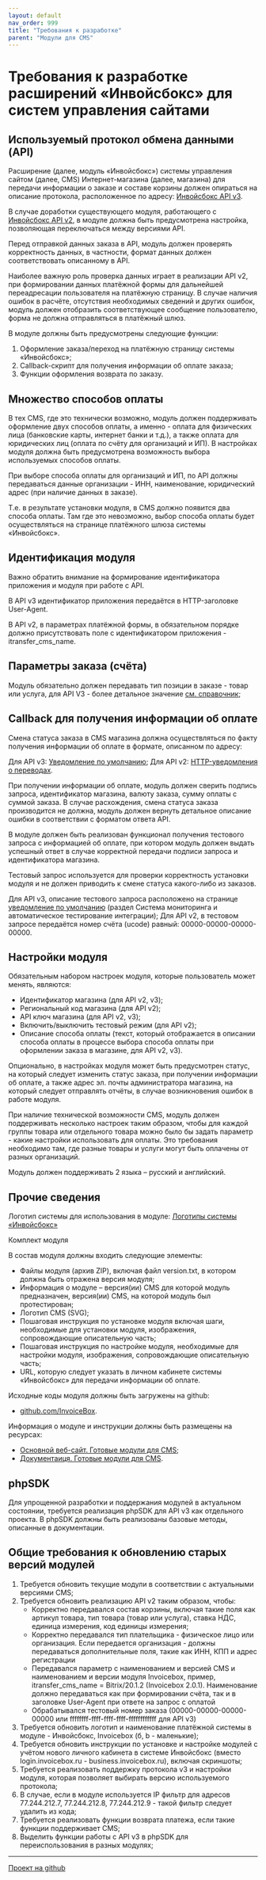 ```yaml
---
layout: default
nav_order: 999
title: "Требования к разработке"
parent: "Модули для CMS"
---
```


# Требования к разработке расширений «Инвойсбокс» для систем управления сайтами

## Используемый протокол обмена данными (API)

Расширение (далее, модуль «Инвойсбокс») системы управления сайтом (далее, CMS) Интернет-магазина (далее, магазина)
для передачи информации о заказе и составе корзины должен опираться на описание протокола, расположенное по адресу:
[Инвойсбокс API v3](https://docs.invoicebox.ru/).

В случае доработки существующего модуля, работающего с [Инвойсбокс API v2](https://www.invoicebox.ru/ru/integration/webapi/),
в модуле должна быть предусмотрена настройка, позволяющая переключаться между версиями API.

Перед отправкой данных заказа в API, модуль должен проверять корректность данных, в частности, формат данных должен
соответствовать описанному в API. 

Наиболее важную роль проверка данных играет в реализации API v2, при формировании данных платёжной формы для
дальнейшей переадресации пользователя на платёжную страницу. В случае наличия ошибок в расчёте, отсутствия
необходимых сведений и других ошибок, модуль должен отобразить соответствующее сообщение пользователю, форма не
должна отправляться в платёжный шлюз.

В модуле должны быть предусмотрены следующие функции:
1. Оформление заказа/переход на платёжную страницу системы «Инвойсбокс»;
2. Callback-скрипт для получения информации об оплате заказа;
3. Функции оформления возврата по заказу.


## Множество способов оплаты

В тех CMS, где это технически возможно, модуль должен поддерживать оформление двух способов оплаты, а именно -
оплата для физических лица (банковские карты, интернет банки и т.д.), а также оплата для юридических лиц
(оплата по счёту для организаций и ИП). В настройках модуля должна быть предусмотрена возможность выбора
используемых способов оплаты.

При выборе способа оплаты для организаций и ИП, по API должны передаваться данные организации - ИНН,
наименование, юридический адрес (при наличие данных в заказе).

Т.е. в результате установки модуля, в CMS должно появится два способа оплаты. Там где это невозможно,
выбор способа оплаты будет осуществляться на странице платёжного шлюза системы «Инвойсбокс».


## Идентификация модуля

Важно обратить внимание на формирование идентификатора приложения и модуля при работе с API. 

В API v3 идентификатор приложения передаётся в HTTP-заголовке User-Agent.

В API v2, в параметрах платёжной формы, в обязательном порядке должно присутствовать поле с идентификатором
приложения - itransfer_cms_name.


## Параметры заказа (счёта)

Модуль обязательно должен передавать тип позиции в заказе - товар или услуга, для API V3 - более детальное
значение [см. справочник](/docs/dictionary/tag2108/);


## Callback для получения информации об оплате

Смена статуса заказа в CMS магазина должна осуществляться по факту получения информации об оплате в формате,
описанном по адресу:

Для API v3: [Уведомление по умолчанию](/docs/notification/status/);
Для API v2: [HTTP-уведомления о переводах](https://www.invoicebox.ru/ru/integration/webapi/notify/defaulthttp/).

При получении информации об оплате, модуль должен сверить подпись запроса, идентификатор магазина, валюту заказа,
сумму оплаты с суммой заказа. В случае расхождения, смена статуса заказа производится не должна, модуль должен
вернуть детальное описание ошибки в соответствии с форматом ответа API.

В модуле должен быть реализован функционал получения тестового запроса с информацией об оплате, при котором модуль
должен выдать успешный ответ в случае корректной передачи подписи запроса и идентификатора магазина.

Тестовый запрос используется для проверки корректность установки модуля и не должен приводить к смене статуса
какого-либо из заказов.

Для API v3, описание тестового запроса расположено на странице [уведомление по умолчанию](/docs/notification/status/) (раздел Система мониторинга и автоматическое тестирование интеграции);
Для API v2, в тестовом запросе передаётся номер счёта (ucode) равный: 00000-00000-00000-00000. 


## Настройки модуля

Обязательным набором настроек модуля, которые пользователь может менять, являются:

- Идентификатор магазина (для API v2, v3);
- Региональный код магазина (для API v2);
- API ключ магазина (для API v2, v3);
- Включить/выключить тестовый режим (для API v2);
- Описание способа оплаты (текст, который отображается в описании способа оплаты в процессе выбора способа оплаты при оформлении заказа в магазине, для API v2, v3).

Опционально, в настройках модуля может быть предусмотрен статус, на который следует изменить статус заказа, при получении информации
об оплате, а также адрес эл. почты администратора магазина, на который следует отправлять отчёты, в случае возникновения ошибок в работе модуля.

При наличие технической возможности CMS, модуль должен поддерживать несколько настроек таким образом, чтобы для каждой группы товара
или отдельного товара можно было бы задать параметр - какие настройки использовать для оплаты. Это требования необходимо там, где
разные товары и услуги могут быть оплачены от разных организаций.

Модуль должен поддерживать 2 языка – русский и английский.


## Прочие сведения

Логотип системы для использования в модуле: [Логотипы системы «Инвойсбокс»](https://www.invoicebox.ru/ru/press.html)

Комплект модуля

В состав модуля должны входить следующие элементы:

- Файлы модуля (архив ZIP), включая файл version.txt, в котором должна быть отражена версия модуля; 
- Информация о модуле – версия(ии) CMS для которой модуль предназначен, версия(ии) CMS, на которой модуль был протестирован;
- Логотип CMS (SVG);
- Пошаговая инструкция по установке модуля включая шаги, необходимые для установки модуля, изображения, сопровождающие описательную часть;
- Пошаговая инструкция по настройке модуля, необходимые для настройки модуля, изображения, сопровождающие описательную часть;
- URL, которую следует указать в личном кабинете системы «Инвойсбокс» для передачи информации об оплате.

Исходные коды модуля должны быть загружены на github:
- [github.com/InvoiceBox](https://github.com/InvoiceBox).

Информация о модуле и инструкции должны быть размещены на ресурсах:
- [Основной веб-сайт. Готовые модули для CMS](https://www.invoicebox.ru/ru/integration/cms/);
- [Документаиця. Готовые модули для CMS](https://docs.invoicebox.ru/cms/cms).


## phpSDK

Для упрощенной разработки и поддержания модулей в актуальном состоянии, требуется реализация phpSDK для API v3 как отдельного проекта.
В phpSDK должны быть реализованы базовые методы, описанные в документации.


## Общие требования к обновлению старых версий модулей

1. Требуется обновить текущие модули в соответствии с актуальными версиями CMS;
2. Требуется обновить реализацию API v2 таким образом, чтобы:
   - Корректно передавался состав корзины, включая такие поля как артикул товара, тип товара (товар или услуга), ставка НДС, единица измерения, код единицы измерения;
   - Корректно передавался тип плательщика - физическое лицо или организация. Если передается организация - должны передаваться дополнительные поля, такие как ИНН, КПП и адрес регистрации
   - Передавался параметр с наименованием и версией CMS и наименованием и версии модуля Invoicebox, пример, itransfer_cms_name = Bitrix/20.1.2 (Invoicebox 2.0.1). Наименование должно передаваться как при формировании счёта, так и в заголовке User-Agent при ответе на запрос с оплатой
   - Обрабатывался тестовый номер заказа (00000-00000-00000-00000 или ffffffff-ffff-ffff-ffff-ffffffffffff для API v3)
4. Требуется обновить логотип и наименование платёжной системы в модуле - Инвойсбокс, Invoicebox (б, b - маленькие);
5. Требуется обновить инструкции по установке и настройке модулей с учётом нового личного кабинета в системе Инвойсбокс (вместо login.invoicebox.ru - business.invoicebox.ru), включая скриншоты;
6. Требуется реализовать поддержку протокола v3 и настройки модуля, которая позволяет выбирать версию используемого протокола;
7. В случае, если в модуле используется IP фильтр для адресов 77.244.212.7, 77.244.212.8, 77.244.212.9 - такой фильтр следует удалить из кода;
8. Требуется реализовать функции возврата платежа, если такие функции поддерживает CMS;
9. Выделить функции работы с API v3 в phpSDK для переиспользования в разных модулях;


---

[Проект на github](https://github.com/InvoiceBox/)

